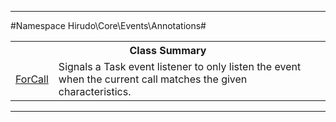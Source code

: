 

- - -

#Namespace Hirudo\Core\Events\Annotations#

<table class="title">
<tr><th colspan="2" class="title">Class Summary</th></tr>
<tr><td class="name"><a href="https://github.com/JeyDotC/Hirudo-docs/blob/master/hirudo/core/events/annotations/ForCall.md">ForCall</a></td><td class="description">Signals a Task event listener to only listen the event
when the current call matches the given characteristics.</td></tr>
</table>

- - -

